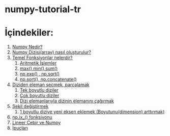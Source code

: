 # numpy-tutorial-tr
# İçindekiler:
<ol>
    <li><a href ="/numpy-tutorial-tr.ipynb"> Numpy Nedir? </a></li>
    <li><a href ="#array_olusturmak"> Numpy Dizisi(array) nasıl oluşturulur? </a></li>
    <li><a href ="#temel_fonksiyonlar"> Temel Fonksiyonlar nelerdir? </a>
    <ol style ="list-style-type: decimal">
        <li><a href ="#aritmetik_işlemler"> Aritmetik İşlemler </a></li>
        <li><a href ="#max_min"> max(),min(),sum() </a></li>
        <li><a href ="#exp_sqrt"> np.exp() , np.sqrt() </a></li>
        <li><a href ="#sort_concetenate"> np.sort(), np.concatenate() </a></li>
    </ol></li>
    <li><a href ="#eleman_secme"> Diziden eleman seçmek, parçalamak </a>
    <ol style="list-style-type: decimal">
        <li><a href ="#tekboyutlu"> Tek boyutlu diziler </a></li>
        <li><a href ="#cokboyutlu"> Çok boyutlu diziler </a></li>
        <li><a href ="#eleman_cagirma"> Dizi elemanlarıyla dizinin elemanını çağırmak</a></li>        
    </ol></li>
    <li><a href="#sekil_degistirme"> Şekil değiştirmek </a>
    <ol style="list-style-type: decimal">
        <li><a href ="#boyut_eklemek"> 1 boyutlu diziye yeni eksen eklemek (Boyutunu(dimension) arttırmak) </a></li>        
    </ol></li>    
    <li><a href ="#npix"> np.ix_() fonksiyonu</a></li>
    <li><a href ="#lineer_algebra"> Lineer Cebir ve Numpy</a></li>
    <li><a href ="#ipuclari"> İpuçları </a></li>

</ol>

